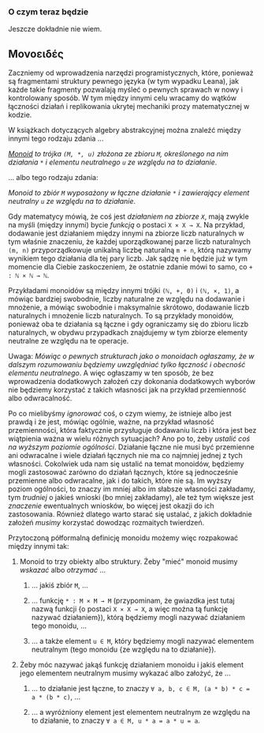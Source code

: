 <!-- -*- coding: utf-8 -*- -->
### O czym teraz będzie

Jeszcze dokładnie nie wiem.

## Μονοειδές

Zaczniemy od wprowadzenia narzędzi programistycznych, które, ponieważ są fragmentami struktury
pewnego języka (w tym wypadku Leana), jak każde takie fragmenty pozwalają myśleć o pewnych sprawach
w nowy i kontrolowany sposób. W tym między innymi celu wracamy do wątków łączności działań i
replikowania ukrytej mechaniki prozy matematycznej w kodzie.

W książkach dotyczących algebry abstrakcyjnej można znaleźć między innymi tego rodzaju zdania ...

*[Monoid](https://pl.wikipedia.org/wiki/Monoid) to trójka `(M, *, u)` złożona ze zbioru `M`,
określonego na nim działania `*` i elementu neutralnego `u` ze względu na to działanie*.

... albo tego rodzaju zdania:

*Monoid to zbiór `M` wyposażony w łączne działanie `*` i zawierający element neutralny `u` ze
względu na to działanie*.

Gdy matematycy mówią, że coś jest *działaniem na zbiorze `X`*, mają zwykle na myśli (między innymi)
bycie *funkcją* o postaci `X × X → X`. Na przykład, dodawanie jest działaniem między innymi na
zbiorze liczb naturalnych w tym właśnie znaczeniu, że każdej uporządkowanej parze liczb naturalnych
`(m, n)` przyporządkowuje unikalną liczbę naturalną `m + n`, którą nazywamy wynikiem tego działania
dla tej pary liczb. Jak sądzę nie będzie już w tym momencie dla Ciebie zaskoczeniem, że ostatnie
zdanie mówi to samo, co `+ : ℕ × ℕ → ℕ`.

Przykładami monoidów są między innymi trójki `(ℕ, +, 0)` i `(ℕ, ×, 1)`, a mówiąc bardziej swobodnie,
liczby naturalne ze względu na dodawanie i mnożenie, a mówiąc swobodnie i maksymalnie skrótowo,
dodawanie liczb naturalnych i mnożenie liczb naturalnych. To są przykłady monoidów, ponieważ oba te
działania są łączne i gdy ograniczamy się do zbioru liczb naturalnych, w obydwu przypadkach
znajdujemy w tym zbiorze elementy neutralne ze względu na te operacje.

Uwaga: *Mówiąc o pewnych strukturach jako o monoidach ogłaszamy, że w dalszym rozumowaniu będziemy
uwzględniać tylko łączność i obecność elementu neutralnego*. A więc ogłaszamy w ten sposób, że bez
wprowadzenia dodatkowych założeń czy dokonania dodatkowych wyborów nie będziemy korzystać z takich
własności jak na przykład przemienność albo odwracalność. 

Po co mielibyśmy *ignorować* coś, o czym wiemy, że istnieje albo jest prawdą i że jest, mówiąc
ogólnie, ważne, na przykład własność przemienności, która faktycznie przysługuje dodawaniu liczb i
która jest bez wiątpienia ważna w wielu różnych sytuacjach? Ano po to, żeby *ustalić coś na wyższym
poziomie ogólności*. Działanie łączne nie musi być przemienne ani odwracalne i wiele działań
łącznych nie ma co najmniej jednej z tych własności. Cokolwiek uda nam się ustalić na temat
monoidów, będziemy mogli zastosować zarówno do działań łącznych, które są jednocześnie przemienne
albo odwracalne, jak i do takich, które nie są. Im wyższy poziom ogólności, to znaczy im mniej albo
im słabsze własności zakładamy, tym *trudniej* o jakieś wnioski (bo mniej zakładamy), ale też tym
większe jest *znaczenie* ewentualnych wniosków, bo więcej jest okazji do ich zastosowania. Również
dlatego warto starać się ustalać, z jakich dokładnie założeń *musimy* korzystać dowodząc rozmaitych
twierdzeń.

Przytoczoną półformalną definicję monoidu możemy więc rozpakować między innymi tak: 

1. Monoid to trzy obiekty albo struktury. Żeby "mieć" monoid musimy *wskazać* albo *otrzymać* ...

   1. ... jakiś zbiór `M`, ...

   2. ... funkcję `* : M × M → M` (przypominam, że gwiazdka jest tutaj nazwą funkcji \{o postaci `X
× X → X`, a więc można tą funkcję nazywać działaniem\}), którą będziemy mogli nazywać działaniem
tego monoidu, ...

   3. ... a także element `u ∈ M`, który będziemy mogli nazywać elementem neutralnym (tego monoidu
    \{ze względu na to działanie\}).

2. Żeby móc nazywać jakąś funkcję działaniem monoidu i jakiś element jego elementem neutralnym
musimy wykazać albo założyć, że ...

   1. ... to działanie jest łączne, to znaczy `∀ a, b, c ∈ M, (a * b) * c = a * (b * c)`, ...

   2. ... a wyróżniony element jest elementem neutralnym ze względu na to działanie, to znaczy `∀ a
    ∈ M, u * a = a * u = a`.

